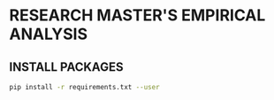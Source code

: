 # RESEARCH MASTER'S EMPIRICAL ANALYSIS

## INSTALL PACKAGES 
```bash
pip install -r requirements.txt --user
```


